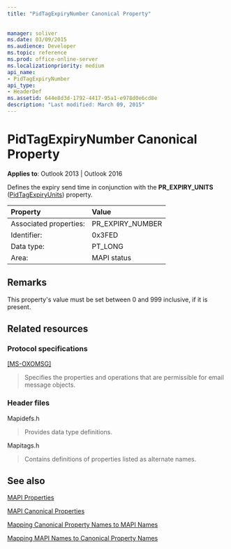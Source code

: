 ```yaml
---
title: "PidTagExpiryNumber Canonical Property"
 
 
manager: soliver
ms.date: 03/09/2015
ms.audience: Developer
ms.topic: reference
ms.prod: office-online-server
ms.localizationpriority: medium
api_name:
- PidTagExpiryNumber
api_type:
- HeaderDef
ms.assetid: 644e8d3d-1792-4417-95a1-e978d0e6cd8e
description: "Last modified: March 09, 2015"
---
```


# PidTagExpiryNumber Canonical Property

  
  
**Applies to**: Outlook 2013 | Outlook 2016 
  
Defines the expiry send time in conjunction with the **PR_EXPIRY_UNITS** ([PidTagExpiryUnits](pidtagexpiryunits-canonical-property.md)) property.
  
|Property|Value|
|:-----|:-----|
|Associated properties:  <br/> |PR_EXPIRY_NUMBER  <br/> |
|Identifier:  <br/> |0x3FED  <br/> |
|Data type:  <br/> |PT_LONG  <br/> |
|Area:  <br/> |MAPI status  <br/> |
   
## Remarks

This property's value must be set between 0 and 999 inclusive, if it is present.
  
## Related resources

### Protocol specifications

[[MS-OXOMSG]](https://msdn.microsoft.com/library/daa9120f-f325-4afb-a738-28f91049ab3c%28Office.15%29.aspx)
  
> Specifies the properties and operations that are permissible for email message objects.
    
### Header files

Mapidefs.h
  
> Provides data type definitions.
    
Mapitags.h
  
> Contains definitions of properties listed as alternate names.
    
## See also



[MAPI Properties](mapi-properties.md)
  
[MAPI Canonical Properties](mapi-canonical-properties.md)
  
[Mapping Canonical Property Names to MAPI Names](mapping-canonical-property-names-to-mapi-names.md)
  
[Mapping MAPI Names to Canonical Property Names](mapping-mapi-names-to-canonical-property-names.md)

